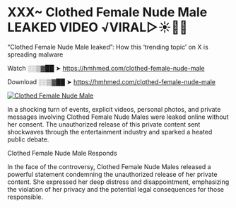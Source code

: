 # XXX~ Clothed Female Nude Male LEAKED VIDEO ️√VIRAL▷☀️👄💥

“Clothed Female Nude Male leaked”: How this ‘trending topic’ on X is spreading malware

Watch ░░▒▓██ ➤ https://hmhmed.com/clothed-female-nude-male

Download ░░▒▓██ ➤ https://hmhmed.com/clothed-female-nude-male

[![Clothed Female Nude Male](https://i.imgur.com/dJHk4Zq.gif)](https://hmhmed.com/clothed-female-nude-male)

In a shocking turn of events, explicit videos, personal photos, and private messages involving Clothed Female Nude Males were leaked online without her consent. The unauthorized release of this private content sent shockwaves through the entertainment industry and sparked a heated public debate.

Clothed Female Nude Male Responds

In the face of the controversy, Clothed Female Nude Males released a powerful statement condemning the unauthorized release of her private content. She expressed her deep distress and disappointment, emphasizing the violation of her privacy and the potential legal consequences for those responsible.